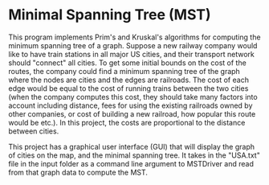 # Minimal Spanning Tree (MST)

This program implements Prim's and Kruskal's algorithms for computing the minimum spanning tree of a graph. Suppose a new railway company would like to have train stations in all major US cities, and their transport network should "connect" all cities. To get some initial bounds on the cost of the routes, the company could find a minimum spanning tree of the graph where the nodes are cities and the edges are railroads. The cost of each edge would be equal to the cost of running trains between the two cities (when the company computes this cost, they should take many factors into account including distance, fees for using the existing railroads owned by other companies, or cost of building a new railroad, how popular this route would be etc.). In this project, the costs are proportional to the distance between cities.

This project has a graphical user interface (GUI) that will display the graph of cities on the map, and the minimal spanning tree. It takes in the "USA.txt" file in the input folder as a command line argument to MSTDriver and read from that graph data to compute the MST.
